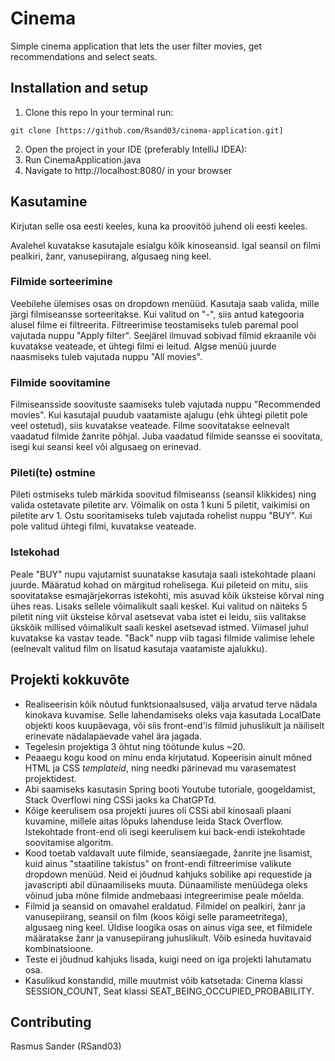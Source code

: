 # Cinema

Simple cinema application that lets the user filter movies, get recommendations and select seats.

## Installation and setup

1) Clone this repo
In your terminal run:
```
git clone [https://github.com/Rsand03/cinema-application.git]
```
2) Open the project in your IDE (preferably IntelliJ IDEA):
3) Run CinemaApplication.java
4) Navigate to http://localhost:8080/ in your browser

## Kasutamine
Kirjutan selle osa eesti keeles, kuna ka proovitöö juhend oli eesti keeles.

Avalehel kuvatakse kasutajale esialgu kõik kinoseansid. Igal seansil on filmi pealkiri, žanr, vanusepiirang, algusaeg ning keel.
### Filmide sorteerimine
Veebilehe ülemises osas on dropdown menüüd. Kasutaja saab valida, mille järgi filmiseansse sorteeritakse. Kui valitud on "-", siis antud kategooria alusel filme ei filtreerita. Filtreerimise teostamiseks tuleb paremal pool vajutada nuppu "Apply filter". Seejärel ilmuvad sobivad filmid ekraanile või kuvatakse veateade, et ühtegi filmi ei leitud. Algse menüü juurde naasmiseks tuleb vajutada nuppu "All movies".

### Filmide soovitamine
Filmiseansside soovituste saamiseks tuleb vajutada nuppu "Recommended movies". Kui kasutajal puudub vaatamiste ajalugu (ehk ühtegi piletit pole veel ostetud), siis kuvatakse veateade. Filme soovitatakse eelnevalt vaadatud filmide žanrite põhjal. Juba vaadatud filmide seansse ei soovitata, isegi kui seansi keel või algusaeg on erinevad.

### Pileti(te) ostmine
Pileti ostmiseks tuleb märkida soovitud filmiseanss (seansil klikkides) ning valida ostetavate piletite arv. Võimalik on osta 1 kuni 5 piletit, vaikimisi on piletite arv 1. Ostu sooritamiseks tuleb vajutada rohelist nuppu "BUY". Kui pole valitud ühtegi filmi, kuvatakse veateade.

### Istekohad
Peale "BUY" nupu vajutamist suunatakse kasutaja saali istekohtade plaani juurde. Määratud kohad on märgitud rohelisega. Kui pileteid on mitu, siis soovitatakse esmajärjekorras istekohti, mis asuvad kõik üksteise kõrval ning ühes reas. Lisaks sellele võimalikult saali keskel. Kui valitud on näiteks 5 piletit ning viit üksteise kõrval asetsevat vaba istet ei leidu, siis valitakse ükskõik millised võimalikult saali keskel asetsevad istmed. Viimasel juhul kuvatakse ka vastav teade. "Back" nupp viib tagasi filmide valimise lehele (eelnevalt valitud film on lisatud kasutaja vaatamiste ajalukku).

## Projekti kokkuvõte
* Realiseerisin kõik nõutud funktsionaalsused, välja arvatud terve nädala kinokava kuvamise. Selle lahendamiseks oleks vaja kasutada LocalDate objekti koos kuupäevaga, või siis front-end'is filmid juhuslikult ja näiliselt erinevate nädalapäevade vahel ära jagada.
* Tegelesin projektiga 3 õhtut ning töötunde kulus ~20.
* Peaaegu kogu kood on minu enda kirjutatud. Kopeerisin ainult mõned HTML ja CSS *templateid*, ning needki pärinevad mu varasematest projektidest.
* Abi saamiseks kasutasin Spring booti Youtube tutoriale, googeldamist, Stack Overflowi ning CSSi jaoks ka ChatGPTd.
* Kõige keerulisem osa projekti juures oli CSSi abil kinosaali plaani kuvamine, millele aitas lõpuks lahenduse leida Stack Overflow. Istekohtade front-end oli isegi keerulisem kui back-endi istekohtade soovitamise algoritm.
* Kood toetab valdavalt uute filmide, seansiaegade, žanrite jne lisamist, kuid ainus "staatiline takistus" on front-endi filtreerimise valikute dropdown menüüd. Neid ei jõudnud kahjuks sobilike api requestide ja javascripti abil dünaamiliseks muuta. Dünaamiliste menüüdega oleks võinud juba mõne filmide andmebaasi integreerimise peale mõelda.
* Filmid ja seansid on omavahel eraldatud. Filmidel on pealkiri, žanr ja vanusepiirang, seansil on film (koos kõigi selle parameetritega), algusaeg ning keel. Üldise loogika osas on ainus viga see, et filmidele määratakse žanr ja vanusepiirang juhuslikult. Võib esineda huvitavaid kombinatsioone.
* Teste ei jõudnud kahjuks lisada, kuigi need on iga projekti lahutamatu osa.
* Kasulikud konstandid, mille muutmist võib katsetada: Cinema klassi SESSION_COUNT, Seat klassi SEAT_BEING_OCCUPIED_PROBABILITY.

## Contributing

Rasmus Sander (RSand03)
